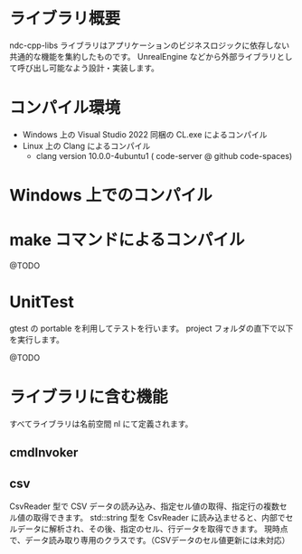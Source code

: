 # ライブラリ概要

ndc-cpp-libs ライブラリはアプリケーションのビジネスロジックに依存しない
共通的な機能を集約したものです。
UnrealEngine などから外部ライブラリとして呼び出し可能なよう設計・実装します。

# コンパイル環境

- Windows 上の Visual Studio 2022 同梱の CL.exe によるコンパイル
- Linux 上の Clang によるコンパイル
  - clang version 10.0.0-4ubuntu1 ( code-server @ github code-spaces)

# Windows 上でのコンパイル

# make コマンドによるコンパイル

@TODO

# UnitTest

gtest の portable を利用してテストを行います。
project フォルダの直下で以下を実行します。

@TODO

# ライブラリに含む機能

すべてライブラリは名前空間 nl にて定義されます。

## cmdInvoker


## csv

CsvReader 型で CSV データの読み込み、指定セル値の取得、指定行の複数セル値の取得できます。
std::string 型を CsvReader に読み込ませると、内部でセルデータに解析され、その後、指定のセル、行データを取得できます。
現時点で、データ読み取り専用のクラスです。（CSVデータのセル値更新には未対応）

## 




